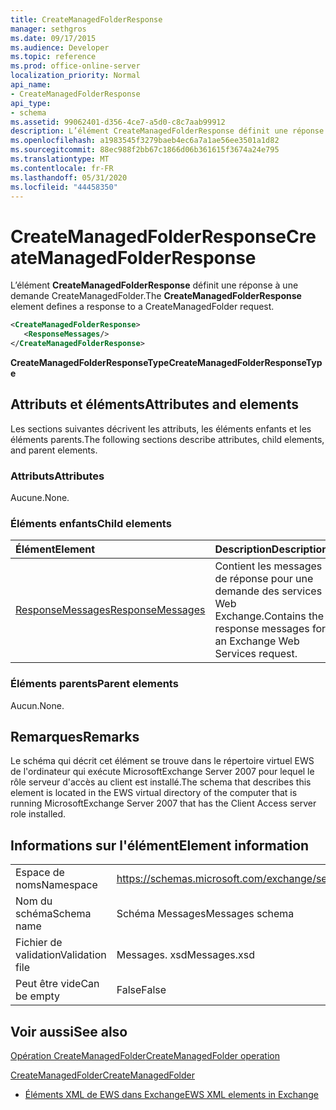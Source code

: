 ```yaml
---
title: CreateManagedFolderResponse
manager: sethgros
ms.date: 09/17/2015
ms.audience: Developer
ms.topic: reference
ms.prod: office-online-server
localization_priority: Normal
api_name:
- CreateManagedFolderResponse
api_type:
- schema
ms.assetid: 99062401-d356-4ce7-a5d0-c8c7aab99912
description: L’élément CreateManagedFolderResponse définit une réponse à une demande CreateManagedFolder.
ms.openlocfilehash: a1983545f3279baeb4ec6a7a1ae56ee3501a1d82
ms.sourcegitcommit: 88ec988f2bb67c1866d06b361615f3674a24e795
ms.translationtype: MT
ms.contentlocale: fr-FR
ms.lasthandoff: 05/31/2020
ms.locfileid: "44458350"
---
```

# <a name="createmanagedfolderresponse"></a><span data-ttu-id="a7286-103">CreateManagedFolderResponse</span><span class="sxs-lookup"><span data-stu-id="a7286-103">CreateManagedFolderResponse</span></span>

<span data-ttu-id="a7286-104">L’élément **CreateManagedFolderResponse** définit une réponse à une demande CreateManagedFolder.</span><span class="sxs-lookup"><span data-stu-id="a7286-104">The **CreateManagedFolderResponse** element defines a response to a CreateManagedFolder request.</span></span> 
  
```xml
<CreateManagedFolderResponse>
   <ResponseMessages/>
</CreateManagedFolderResponse>
```

 <span data-ttu-id="a7286-105">**CreateManagedFolderResponseType**</span><span class="sxs-lookup"><span data-stu-id="a7286-105">**CreateManagedFolderResponseType**</span></span>
## <a name="attributes-and-elements"></a><span data-ttu-id="a7286-106">Attributs et éléments</span><span class="sxs-lookup"><span data-stu-id="a7286-106">Attributes and elements</span></span>

<span data-ttu-id="a7286-107">Les sections suivantes décrivent les attributs, les éléments enfants et les éléments parents.</span><span class="sxs-lookup"><span data-stu-id="a7286-107">The following sections describe attributes, child elements, and parent elements.</span></span>
  
### <a name="attributes"></a><span data-ttu-id="a7286-108">Attributs</span><span class="sxs-lookup"><span data-stu-id="a7286-108">Attributes</span></span>

<span data-ttu-id="a7286-109">Aucune.</span><span class="sxs-lookup"><span data-stu-id="a7286-109">None.</span></span>
  
### <a name="child-elements"></a><span data-ttu-id="a7286-110">Éléments enfants</span><span class="sxs-lookup"><span data-stu-id="a7286-110">Child elements</span></span>

|<span data-ttu-id="a7286-111">**Élément**</span><span class="sxs-lookup"><span data-stu-id="a7286-111">**Element**</span></span>|<span data-ttu-id="a7286-112">**Description**</span><span class="sxs-lookup"><span data-stu-id="a7286-112">**Description**</span></span>|
|:-----|:-----|
|[<span data-ttu-id="a7286-113">ResponseMessages</span><span class="sxs-lookup"><span data-stu-id="a7286-113">ResponseMessages</span></span>](responsemessages.md) <br/> |<span data-ttu-id="a7286-114">Contient les messages de réponse pour une demande des services Web Exchange.</span><span class="sxs-lookup"><span data-stu-id="a7286-114">Contains the response messages for an Exchange Web Services request.</span></span>  <br/> |
   
### <a name="parent-elements"></a><span data-ttu-id="a7286-115">Éléments parents</span><span class="sxs-lookup"><span data-stu-id="a7286-115">Parent elements</span></span>

<span data-ttu-id="a7286-116">Aucun.</span><span class="sxs-lookup"><span data-stu-id="a7286-116">None.</span></span>
  
## <a name="remarks"></a><span data-ttu-id="a7286-117">Remarques</span><span class="sxs-lookup"><span data-stu-id="a7286-117">Remarks</span></span>

<span data-ttu-id="a7286-118">Le schéma qui décrit cet élément se trouve dans le répertoire virtuel EWS de l'ordinateur qui exécute MicrosoftExchange Server 2007 pour lequel le rôle serveur d'accès au client est installé.</span><span class="sxs-lookup"><span data-stu-id="a7286-118">The schema that describes this element is located in the EWS virtual directory of the computer that is running MicrosoftExchange Server 2007 that has the Client Access server role installed.</span></span>
  
## <a name="element-information"></a><span data-ttu-id="a7286-119">Informations sur l'élément</span><span class="sxs-lookup"><span data-stu-id="a7286-119">Element information</span></span>

|||
|:-----|:-----|
|<span data-ttu-id="a7286-120">Espace de noms</span><span class="sxs-lookup"><span data-stu-id="a7286-120">Namespace</span></span>  <br/> |https://schemas.microsoft.com/exchange/services/2006/messages  <br/> |
|<span data-ttu-id="a7286-121">Nom du schéma</span><span class="sxs-lookup"><span data-stu-id="a7286-121">Schema name</span></span>  <br/> |<span data-ttu-id="a7286-122">Schéma Messages</span><span class="sxs-lookup"><span data-stu-id="a7286-122">Messages schema</span></span>  <br/> |
|<span data-ttu-id="a7286-123">Fichier de validation</span><span class="sxs-lookup"><span data-stu-id="a7286-123">Validation file</span></span>  <br/> |<span data-ttu-id="a7286-124">Messages. xsd</span><span class="sxs-lookup"><span data-stu-id="a7286-124">Messages.xsd</span></span>  <br/> |
|<span data-ttu-id="a7286-125">Peut être vide</span><span class="sxs-lookup"><span data-stu-id="a7286-125">Can be empty</span></span>  <br/> |<span data-ttu-id="a7286-126">False</span><span class="sxs-lookup"><span data-stu-id="a7286-126">False</span></span>  <br/> |
   
## <a name="see-also"></a><span data-ttu-id="a7286-127">Voir aussi</span><span class="sxs-lookup"><span data-stu-id="a7286-127">See also</span></span>



[<span data-ttu-id="a7286-128">Opération CreateManagedFolder</span><span class="sxs-lookup"><span data-stu-id="a7286-128">CreateManagedFolder operation</span></span>](createmanagedfolder-operation.md)
  
[<span data-ttu-id="a7286-129">CreateManagedFolder</span><span class="sxs-lookup"><span data-stu-id="a7286-129">CreateManagedFolder</span></span>](createmanagedfolder.md)


- [<span data-ttu-id="a7286-130">Éléments XML de EWS dans Exchange</span><span class="sxs-lookup"><span data-stu-id="a7286-130">EWS XML elements in Exchange</span></span>](ews-xml-elements-in-exchange.md)

